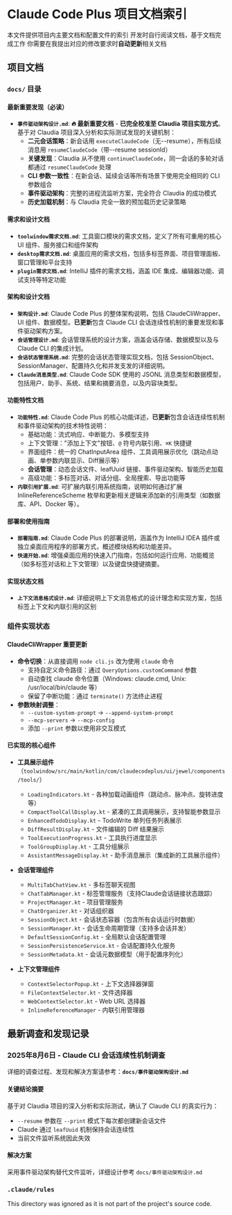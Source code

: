 # Claude Code Plus 项目文档索引

本文件提供项目内主要文档和配置文件的索引
开发时自行阅读文档，基于文档完成工作
你需要在我提出对应的修改要求时**自动更新**相关文档

## 项目文档

### `docs/` 目录

#### 最新重要发现（必读）
*   **`事件驱动架构设计.md`**: **🔥 最新重要文档** - **已完全校准至 Claudia 项目实现方式**。基于对 Claudia 项目深入分析和实际测试发现的关键机制：
    - **二元会话策略**：新会话用 `executeClaudeCode`（无--resume），所有后续消息用 `resumeClaudeCode`（带--resume sessionId）
    - **关键发现**：Claudia 从不使用 `continueClaudeCode`，同一会话的多轮对话都通过 `resumeClaudeCode` 处理
    - **CLI 参数一致性**：在新会话、延续会话等所有场景下使用完全相同的 CLI 参数组合
    - **事件驱动架构**：完整的进程流监听方案，完全符合 Claudia 的成功模式
    - **历史加载机制**：与 Claudia 完全一致的预加载历史记录策略

#### 需求和设计文档
*   **`toolwindow需求文档.md`**: 工具窗口模块的需求文档，定义了所有可重用的核心 UI 组件、服务接口和组件架构
*   **`desktop需求文档.md`**: 桌面应用的需求文档，包括多标签界面、项目管理面板、窗口管理和平台支持
*   **`plugin需求文档.md`**: IntelliJ 插件的需求文档，涵盖 IDE 集成、编辑器功能、调试支持等特定功能

#### 架构和设计文档
*   **`架构设计.md`**: Claude Code Plus 的整体架构说明，包括 ClaudeCliWrapper、UI 组件、数据模型。**已更新**包含 Claude CLI 会话连续性机制的重要发现和事件驱动架构方案。
*   **`会话管理设计.md`**: 会话管理系统的设计方案，涵盖会话存储、数据模型以及与 Claude CLI 的集成计划。
*   **`会话状态管理系统.md`**: 完整的会话状态管理实现文档，包括 SessionObject、SessionManager、配置持久化和并发支发的详细说明。
*   **`Claude消息类型.md`**: Claude Code SDK 使用的 JSONL 消息类型和数据模型，包括用户、助手、系统、结果和摘要消息，以及内容块类型。

#### 功能特性文档
*   **`功能特性.md`**: Claude Code Plus 的核心功能详述，**已更新**包含会话连续性机制和事件驱动架构的技术特性说明：
    - 基础功能：流式响应、中断能力、多模型支持
    - 上下文管理："添加上下文"按钮、`@` 符号内联引用、`⌘K` 快捷键
    - 界面组件：统一的 ChatInputArea 组件、工具调用展示优化（跳动点动画、单参数内联显示、Diff展示等）
    - **会话管理**：动态会话文件、leafUuid 链接、事件驱动架构、智能历史加载
    - 高级功能：多标签对话、对话分组、全局搜索、导出功能等
*   **`内联引用扩展.md`**: 可扩展内联引用系统指南，说明如何通过扩展 InlineReferenceScheme 枚举和更新相关逻辑来添加新的引用类型（如数据库、API、Docker 等）。

#### 部署和使用指南
*   **`部署指南.md`**: Claude Code Plus 的部署说明，涵盖作为 IntelliJ IDEA 插件或独立桌面应用程序的部署方式，概述模块结构和功能差异。
*   **`快速开始.md`**: 增强桌面应用的快速入门指南，包括如何运行应用、功能概览（如多标签对话和上下文管理）以及键盘快捷键摘要。

#### 实现状态文档
*   **`上下文消息格式设计.md`**: 详细说明上下文消息格式的设计理念和实现方案，包括标签上下文和内联引用的区别

### 组件实现状态

#### ClaudeCliWrapper 重要更新
- **命令切换**：从直接调用 `node cli.js` 改为使用 `claude` 命令
  - 支持自定义命令路径：通过 `QueryOptions.customCommand` 参数
  - 自动查找 claude 命令位置（Windows: claude.cmd, Unix: /usr/local/bin/claude 等）
  - 保留了中断功能：通过 `terminate()` 方法终止进程
- **参数映射调整**：
  - `--custom-system-prompt` → `--append-system-prompt`
  - `--mcp-servers` → `--mcp-config`
  - 添加 `--print` 参数以使用非交互模式

#### 已实现的核心组件
- **工具展示组件**（`toolwindow/src/main/kotlin/com/claudecodeplus/ui/jewel/components/tools/`）
  - `LoadingIndicators.kt` - 各种加载动画组件（跳动点、脉冲点、旋转进度等）
  - `CompactToolCallDisplay.kt` - 紧凑的工具调用展示，支持智能参数显示
  - `EnhancedTodoDisplay.kt` - TodoWrite 单列任务列表展示
  - `DiffResultDisplay.kt` - 文件编辑的 Diff 结果展示
  - `ToolExecutionProgress.kt` - 工具执行进度显示
  - `ToolGroupDisplay.kt` - 工具分组展示
  - `AssistantMessageDisplay.kt` - 助手消息展示（集成新的工具展示组件）

- **会话管理组件**
  - `MultiTabChatView.kt` - 多标签聊天视图
  - `ChatTabManager.kt` - 标签管理服务（支持Claude会话链接状态跟踪）
  - `ProjectManager.kt` - 项目管理服务
  - `ChatOrganizer.kt` - 对话组织器
  - `SessionObject.kt` - 会话状态容器（包含所有会话运行时数据）
  - `SessionManager.kt` - 会话生命周期管理（支持多会话并发）
  - `DefaultSessionConfig.kt` - 全局默认会话配置管理
  - `SessionPersistenceService.kt` - 会话配置持久化服务
  - `SessionMetadata.kt` - 会话元数据模型（用于配置序列化）

- **上下文管理组件**
  - `ContextSelectorPopup.kt` - 上下文选择器弹窗
  - `FileContextSelector.kt` - 文件选择器
  - `WebContextSelector.kt` - Web URL 选择器
  - `InlineReferenceManager` - 内联引用管理器

## 最新调查和发现记录

### 2025年8月6日 - Claude CLI 会话连续性机制调查

详细的调查过程、发现和解决方案请参考：**`docs/事件驱动架构设计.md`**

#### 关键结论摘要
基于对 Claudia 项目的深入分析和实际测试，确认了 Claude CLI 的真实行为：
- `--resume` 参数在 `--print` 模式下每次都创建新会话文件
- Claude 通过 `leafUuid` 机制保持会话连续性
- 当前文件监听系统因此失效

#### 解决方案
采用事件驱动架构替代文件监听，详细设计参考 `docs/事件驱动架构设计.md`

### `.claude/rules`

This directory was ignored as it is not part of the project's source code.
